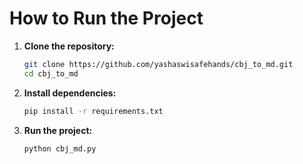 # How to Run the Project

1. **Clone the repository:**
    ```sh
    git clone https://github.com/yashaswisafehands/cbj_to_md.git
    cd cbj_to_md
    ```

2. **Install dependencies:**
    ```sh
    pip install -r requirements.txt
    ```

3. **Run the project:**
    ```sh
    python cbj_md.py
    ```
